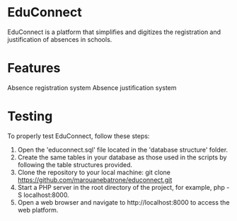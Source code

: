 # EduConnect
EduConnect is a platform that simplifies and digitizes the registration and justification of absences in schools.

# Features
Absence registration system
Absence justification system

# Testing
To properly test EduConnect, follow these steps:

1. Open the 'educonnect.sql' file located in the 'database structure' folder.
2. Create the same tables in your database as those used in the scripts by following the table structures provided.
3. Clone the repository to your local machine: git clone https://github.com/marouanebatrone/educonnect.git
4. Start a PHP server in the root directory of the project, for example, php -S localhost:8000.
5. Open a web browser and navigate to http://localhost:8000 to access the web platform.
